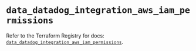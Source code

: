 # `data_datadog_integration_aws_iam_permissions`

Refer to the Terraform Registry for docs: [`data_datadog_integration_aws_iam_permissions`](https://registry.terraform.io/providers/datadog/datadog/3.73.0/docs/data-sources/integration_aws_iam_permissions).
